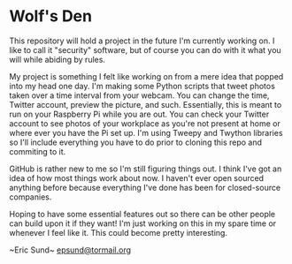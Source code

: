 Wolf's Den
========
This repository will hold a project in the future I'm currently working on.  I like to call it "security"
software, but of course you can do with it what you will while abiding by rules.

My project is something I felt like working on from a mere idea that popped into my head one day.  I'm
making some Python scripts that tweet photos taken over a time interval from your webcam.  You can change
the time, Twitter account, preview the picture, and such.  Essentially, this is meant to run on your
Raspberry Pi while you are out.  You can check your Twitter account to see photos of your workplace as
you're not present at home or where ever you have the Pi set up.  I'm using Tweepy and Twython libraries so
I'll include everything you have to do prior to cloning this repo and commiting to it.

GitHub is rather new to me so I'm still figuring things out.  I think I've got an idea of how most things
work about now.  I haven't ever open sourced anything before because everything I've done has been for
closed-source companies.

Hoping to have some essential features out so there can be other people can build upon it if they want!  I'm
just working on this in my spare time or whenever I feel like it.  This could become pretty interesting.


~Eric Sund~
epsund@tormail.org
